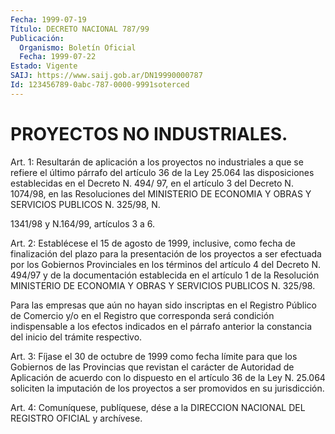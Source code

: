 ```yaml
---
Fecha: 1999-07-19
Título: DECRETO NACIONAL 787/99
Publicación:
  Organismo: Boletín Oficial
  Fecha: 1999-07-22
Estado: Vigente
SAIJ: https://www.saij.gob.ar/DN19990000787
Id: 123456789-0abc-787-0000-9991soterced
---
```

# PROYECTOS NO INDUSTRIALES.

<a id="1"></a>
Art. 1: Resultarán de aplicación a los proyectos no industriales a que se refiere el  último párrafo del artículo 36 de la Ley 25.064 las disposiciones establecidas  en el Decreto N. 494/ 97, en el artículo 3 del Decreto N. 1074/98, en las Resoluciones del MINISTERIO  DE  ECONOMIA  Y OBRAS Y SERVICIOS PUBLICOS N. 325/98, N.

1341/98 y N.164/99, artículos 3 a 6.

<a id="2"></a>
Art. 2: Establécese el 15 de agosto de 1999, inclusive, como fecha de finalización del plazo para  la  presentación de los proyectos a ser efectuada por los Gobiernos Provinciales  en  los  términos del artículo 4 del Decreto N. 494/97 y de la documentación establecida en el artículo  1 de la Resolución MINISTERIO DE ECONOMIA Y OBRAS Y SERVICIOS PUBLICOS N. 325/98.

Para las empresas  que  aún no hayan sido inscriptas en el Registro Público  de  Comercio  y/o en  el  Registro  que  corresponda  será condición indispensable  a  los  efectos  indicados  en  el párrafo anterior  la  constancia  del  inicio  del  trámite  respectivo.

<a id="3"></a>
Art. 3: Fíjase el 30 de octubre de 1999 como fecha límite para que los  Gobiernos  de  las  Provincias  que  revistan  el  carácter de Autoridad de Aplicación de acuerdo con lo dispuesto en el  artículo 36 de la Ley N. 25.064 soliciten la imputación de los proyectos  a ser promovidos en su jurisdicción.

<a id="4"></a>
Art. 4: Comuníquese, publíquese, dése a la DIRECCION  NACIONAL DEL REGISTRO  OFICIAL  y  archívese.